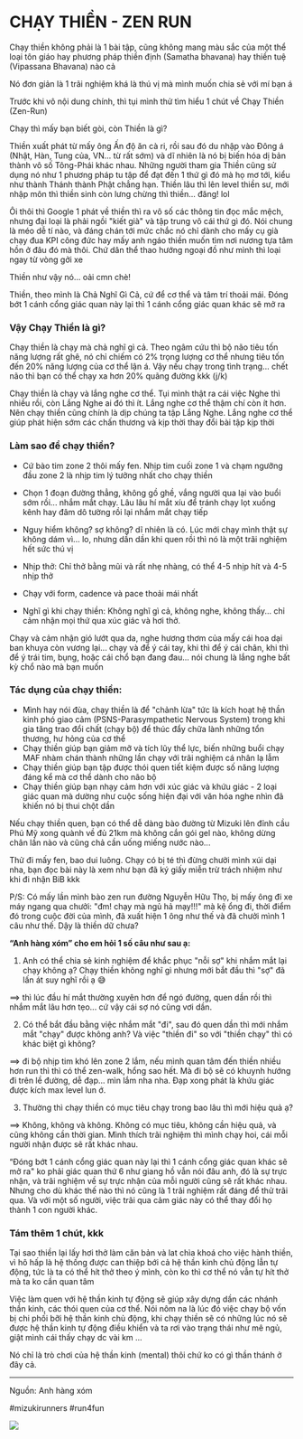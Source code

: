 
# CHẠY THIỀN - ZEN RUN

Chạy thiền không phải là 1 bài tập, cũng không mang màu sắc của một thể loại tôn giáo hay phương pháp thiền định (Samatha bhavana) hay thiền tuệ (Vipassana Bhavana) nào cả

Nó đơn giản là 1 trãi nghiệm khá là thú vị mà mình muốn chia sẻ với mí bạn á

Trước khi vô nội dung chính, thì tụi mình thử tìm hiểu 1 chút về Chạy Thiền (Zen-Run)

Chạy thì mấy bạn biết gòi, còn Thiền là gì?

Thiền xuất phát từ mấy ông Ấn độ ăn cà ri, rồi sau đó du nhập vào Đông á (Nhật, Hàn, Tung của, VN... từ rất sớm) và dĩ nhiên là nó bị biến hóa dị bản thành vô số Tông-Phái khác nhau. Những người tham gia Thiền cũng sử dụng nó như 1 phương pháp tu tập để đạt đến 1 thứ gì đó mà họ mơ tới, kiểu như thành Thánh thành Phật chẳng hạn. Thiền lâu thì lên level thiền sư, mới nhập môn thì thiền sinh còn lưng chừng thì thiền... đăng! lol

Ôi thôi thì Google 1 phát về thiền thì ra vô số các thông tin đọc mắc mệch, nhưng đại loại là phải ngồi "kiết già" và tập trung vô cái thứ gì đó.
Nói chung là méo dễ tí nào, và đáng chán tới mức chắc nó chỉ dành cho mấy cụ già chạy đua KPI công đức hay mấy anh ngáo thiền muốn tìm nơi nương tựa tâm hồn ở đâu đó mà thôi. Chứ dân thể thao hướng ngoại đồ như mình thì loại ngay từ vòng gởi xe

Thiền như vậy nó... oải cmn chè!

Thiền, theo mình là Chả Nghĩ Gì Cả, cứ để cơ thể và tâm trí thoải mái. Đóng bớt 1 cánh cổng giác quan này lại thì 1 cánh cổng giác quan khác sẽ mở ra

### Vậy Chạy Thiền là gì?

Chạy thiền là chạy mà chả nghĩ gì cả. Theo ngâm cứu thì bộ não tiêu tốn năng lượng rất ghê, nó chỉ chiếm có 2% trọng lượng cơ thể nhưng tiêu tốn đến 20% năng lượng của cơ thể lận á. Vậy nếu chạy trong tình trạng... chết não thì bạn có thể chạy xa hơn 20% quãng đường kkk (j/k)

Chạy thiền là chạy và lắng nghe cơ thể. Tụi mình thật ra cái việc Nghe thì nhiều rồi, còn Lắng Nghe ai đó thì ít. Lắng nghe cơ thể thậm chí còn ít hơn. Nên chạy thiền cũng chính là dịp chúng ta tập Lắng Nghe. Lắng nghe cơ thể giúp phát hiện sớm các chấn thương và kịp thời thay đổi bài tập kịp thời

### Làm sao để chạy thiền?

- Cứ bào tim zone 2 thôi mấy fen. Nhịp tim cuối zone 1 và chạm ngưỡng đầu zone 2 là nhịp tim lý tưởng nhất cho chạy thiền

- Chọn 1 đoạn đường thẳng, không gồ ghề, vắng người qua lại vào buổi sớm rồi... nhắm mắt chạy. Lâu lâu hí mắt xíu để tránh chạy lọt xuống kênh hay đâm dô tường rồi lại nhắm mắt chạy tiếp
- Nguy hiểm không? sợ không? dĩ nhiên là có. Lúc mới chạy mình thật sự không dám vì... lo, nhưng dần dần khi quen rồi thì nó là một trãi nghiệm hết sức thú vị
- Nhịp thở: Chỉ thở bằng mũi và rất nhẹ nhàng, có thể 4-5 nhịp hít và 4-5 nhịp thở
- Chạy với form, cadence và pace thoải mái nhất
- Nghĩ gì khi chạy thiền: Không nghĩ gì cả, không nghe, không thấy... chỉ cảm nhận mọi thứ qua xúc giác và hơi thở. 

Chạy và cảm nhận gió lướt qua da, nghe hương thơm của mấy cái hoa dại ban khuya còn vương lại... chạy và để ý cái tay, khi thì để ý cái chân, khi thì để ý trái tim, bụng, hoặc cái chổ bạn đang đau... nói chung là lắng nghe bất kỳ chổ nào mà bạn muốn

### Tác dụng của chạy thiền:
- Mình hay nói đùa, chạy thiền là để "chảnh lừa" tức là kích hoạt hệ thần kinh phó giao cảm (PSNS-Parasympathetic Nervous System) trong khi gia tăng trao đổi chất (chạy bộ) để thúc đẩy chữa lành những tổn thương, hư hỏng của cơ thể
- Chạy thiền giúp bạn giảm mỡ và tích lũy thể lực, biến những buổi chạy MAF nhàm chán thành những lần chạy với trãi nghiệm cá nhân lạ lẫm
- Chạy thiền giúp bạn tập được thói quen tiết kiệm được số năng lượng đáng kể mà cơ thể dành cho não bộ
- Chạy thiền giúp bạn nhạy cảm hơn với xúc giác và khứu giác - 2 loại giác quan mà dường như cuộc sống hiện đại với văn hóa nghe nhìn đã khiến nó bị thui chột dần

Nếu chạy thiền quen, bạn có thể dễ dàng bào đường từ Mizuki lên đỉnh cầu Phú Mỹ xong quành về đủ 21km mà không cắn gói gel nào, không dừng chân lần nào và cũng chả cần uống miếng nước nào...

Thử đi mấy fen, bao dui luông. Chạy có bị té thì đừng chưởi mình xúi dại nha, bạn đọc bài này là xem như bạn đã ký giấy miễn trừ trách nhiệm như khi đi nhận BiB kkk

P/S: Có mấy lần mình bào zen run đường Nguyễn Hữu Thọ, bị mấy ông đi xe máy ngang qua chưởi: "đm! chạy mà ngủ hả mạy!!!" mà kệ ổng đi, thời điểm đó trong cuộc đời của mình, đã xuất hiện 1 ông như thế và đã chưởi mình 1 câu như thế. Dậy là thiền dữ chưa?

**“Anh hàng xóm” cho em hỏi 1 số câu như sau ạ:**

1. Anh có thể chia sẻ kinh nghiệm để khắc phục "nỗi sợ" khi nhắm mắt lại chạy không ạ? Chạy thiền không nghĩ gì nhưng mới bắt đầu thì "sợ" đã lấn át suy nghĩ rồi ạ 😅

==> thì lúc đầu hí mắt thường xuyên hơn để ngó đường, quen dần rồi thì nhắm mắt lâu hơn tẹo... cứ vậy cái sợ nó cũng vơi dần.

2. Có thể bắt đầu bằng việc nhắm mắt "đi", sau đó quen dần thì mới nhắm mắt "chạy" được không anh? Và việc "thiền đi" so với "thiền chạy" thì có khác biệt gì không?

==> đi bộ nhịp tim khó lên zone 2 lắm, nếu mình quan tâm đến thiền nhiều hơn run thì thì có thể zen-walk, hổng sao hết. Mà đi bộ sẽ có khuynh hướng đi trên lề đường, dễ đạp... mìn lắm nha nha. Đạp xong phát là khứu giác được kích max level lun ớ.

3. Thường thì chạy thiền có mục tiêu chạy trong bao lâu thì mới hiệu quả ạ?

==> Không, không và không. Không có mục tiêu, không cần hiệu quả, và cũng không cần thời gian. Mình thích trãi nghiệm thì mình chạy hoi, cái mỗi người nhận được sẽ rất khác nhau.

“Đóng bớt 1 cánh cổng giác quan này lại thì 1 cánh cổng giác quan khác sẽ mở ra" ko phải giác quan thứ 6 như giang hồ vẫn nói đâu anh, đó là sự trực nhận, và trãi nghiệm về sự trực nhận của mỗi người cũng sẽ rất khác nhau. Nhưng cho dù khác thế nào thì nó cũng là 1 trãi nghiệm rất đáng để thử trãi qua. Và với một số người, việc trãi qua cảm giác này có thể thay đổi họ thành 1 con người khác.

### Tám thêm 1 chút, kkk

Tại sao thiền lại lấy hơi thở làm căn bản và lat chìa khoá cho việc hành thiền, vì hô hấp là hệ thống được can thiệp bới cả hệ thần kinh chủ động lẫn tự động, tức là ta có thể hít thở theo ý mình, còn ko thì cơ thể nó vẫn tự hít thở mà ta ko cần quan tâm

Việc làm quen với hệ thần kinh tự động sẽ giúp xây dựng dần các nhánh thần kinh, các thói quen của cơ thể. Nói nôm na là lúc đó việc chạy bộ vốn bị chi phối bỡi hệ thần kinh chủ động, khi chạy thiền sẽ có những lúc nó sẽ được hệ thần kinh tự động điều khiển và ta rơi vào trạng thái như mê ngủ, giật mình cái thấy chạy dc vài km ...

Nó chỉ là trò chơi của hệ thần kinh (mental) thôi chứ ko có gì thần thánh ở đây cả.

---
Nguồn: Anh hàng xóm

#mizukirunners #run4fun

![](https://scontent.fsgn5-12.fna.fbcdn.net/v/t39.30808-6/422890216_7331185606927489_1372069177478073864_n.jpg?_nc_cat=103&ccb=1-7&_nc_sid=aa7b47&_nc_eui2=AeFvhyD_G4bmYpOdOiWkXbzCE7LQ-ZMm5HITstD5kybkcj9X2BCO-dE8GTSV1GeX9fWML0Ay82t7QBviqs5xY8CT&_nc_ohc=ZoIxXhWfTakQ7kNvgFF81Mu&_nc_ht=scontent.fsgn5-12.fna&_nc_gid=AIMpImpy_z-_NZ2vYA2cWXA&oh=00_AYBO_bXrb-8zjq0hMWnZaJmD4xQavmaalpphQ3qkAkBHow&oe=66C9A952)